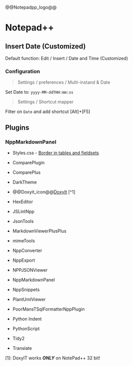 @@Notepadpp_logo@@

# Notepad++

## Insert Date (Customized)

Default function: Edit / Insert / Date and Time (Customized)

### Configuration
> Settings / preferences / Multi-instand & Date

Set Date to: `yyyy-MM-ddTHH:mm:ss` 

> Settings / Shortcut mapper

Filter on `Date` and add shortcut [Alt]+[F5]


## Plugins
### NppMarkdownPanel

- Styles.css - [Border in tables and fieldsets](NppMarkdownPanel.html)

- ComparePlugin
- ComparePlus
- DarkTheme
- @@Doxyit_icon@@[DoxyIt](Doxyit) [^1]
- HexEditor
- JSLintNpp
- JsonTools
- MarkdownViewerPlusPlus
- mimeTools
- NppConverter
- NppExport
- NPPJSONViewer
- NppMarkdownPanel
- NppSnippets
- PlantUmlViewer
- PoorMansTSqlFormatterNppPlugin
- Python Indent
- PythonScript
- Tidy2
- Translate

[1]: DoxyIT works ***ONLY*** on NotePad++ 32 bit!
